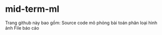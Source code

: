 # mid-term-ml
Trang github này bao gồm:
  Source code mô phỏng bài toán phân loại hình ảnh
  File báo cáo
